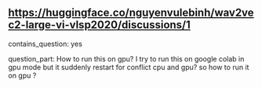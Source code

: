 ## https://huggingface.co/nguyenvulebinh/wav2vec2-large-vi-vlsp2020/discussions/1

contains_question: yes

question_part: How to run this on gpu? I try to run this on google colab in gpu mode but it suddenly restart for conflict cpu and gpu? so how to run it on gpu ?